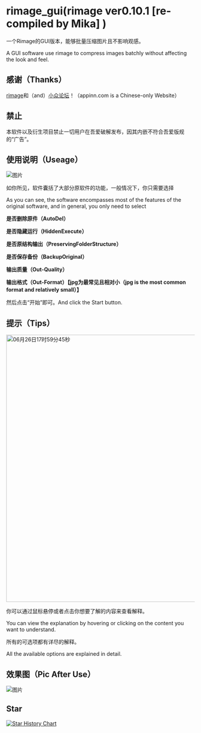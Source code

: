 # rimage_gui(rimage ver0.10.1 [re-compiled by Mika] )
一个Rimage的GUI版本，能够批量压缩图片且不影响观感。

A GUI software use rimage to compress images batchly without affecting the look and feel. 

## 感谢（Thanks）
[rimage](https://github.com/SalOne22/rimage)和（and）[小众论坛](https://www.appinn.com/rimage-gui/)！（appinn.com is a Chinese-only Website）

## 禁止
本软件以及衍生项目禁止一切用户在吾爱破解发布，因其内嵌不符合吾爱版规的“广告”。

## 使用说明（Useage）
![图片](https://github.com/Mikachu2333/rimage_gui/assets/63829496/76c0c08b-01d7-4459-b395-505f19cbeacc)

如你所见，软件囊括了大部分原软件的功能，一般情况下，你只需要选择

As you can see, the software encompasses most of the features of the original software, and in general, you only need to select

**是否删除原件（AutoDel）**

**是否隐藏运行（HiddenExecute）**

**是否原结构输出（PreservingFolderStructure）**

**是否保存备份（BackupOriginal）**

**输出质量（Out-Quality）**

**输出格式（Out-Format）【jpg为最常见且相对小（jpg is the most common format and relatively small）】**

然后点击“开始”即可。And click the Start button.

## 提示（Tips）
<img width="714" alt="06月26日17时59分45秒" src="https://github.com/Mikachu2333/rimage_gui/assets/63829496/c7e11470-088e-4057-9d2d-7ae7730df40e">

你可以通过鼠标悬停或者点击你想要了解的内容来查看解释。

You can view the explanation by hovering or clicking on the content you want to understand.  

所有的可选项都有详尽的解释。

All the available options are explained in detail.

## 效果图（Pic After Use）
![图片](https://github.com/Mikachu2333/rimage_gui/assets/63829496/dead98b0-63b7-4f1b-a0d2-fe359147d5bc)

## Star

[![Star History Chart](https://api.star-history.com/svg?repos=Mikachu2333/rimage_gui&type=Timeline)](https://star-history.com/#Mikachu2333/rimage_gui&Timeline)
